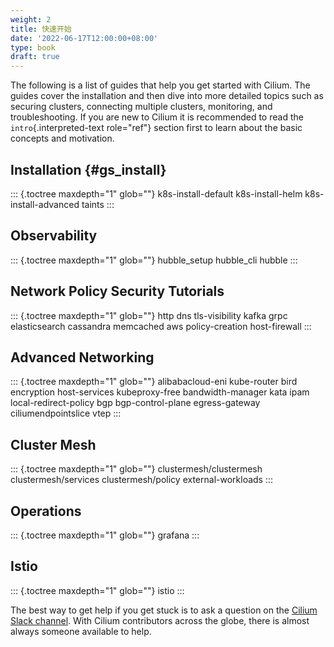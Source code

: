 ```yaml
---
weight: 2
title: 快速开始
date: '2022-06-17T12:00:00+08:00'
type: book
draft: true
---
```


The following is a list of guides that help you get started with Cilium.
The guides cover the installation and then dive into more detailed
topics such as securing clusters, connecting multiple clusters,
monitoring, and troubleshooting. If you are new to Cilium it is
recommended to read the `intro`{.interpreted-text role="ref"} section
first to learn about the basic concepts and motivation.

Installation {#gs_install}
------------

::: {.toctree maxdepth="1" glob=""}
k8s-install-default k8s-install-helm k8s-install-advanced taints
:::

Observability
-------------

::: {.toctree maxdepth="1" glob=""}
hubble_setup hubble_cli hubble
:::

Network Policy Security Tutorials
---------------------------------

::: {.toctree maxdepth="1" glob=""}
http dns tls-visibility kafka grpc elasticsearch cassandra memcached aws
policy-creation host-firewall
:::

Advanced Networking
-------------------

::: {.toctree maxdepth="1" glob=""}
alibabacloud-eni kube-router bird encryption host-services
kubeproxy-free bandwidth-manager kata ipam local-redirect-policy bgp
bgp-control-plane egress-gateway ciliumendpointslice vtep
:::

Cluster Mesh
------------

::: {.toctree maxdepth="1" glob=""}
clustermesh/clustermesh clustermesh/services clustermesh/policy
external-workloads
:::

Operations
----------

::: {.toctree maxdepth="1" glob=""}
grafana
:::

Istio
-----

::: {.toctree maxdepth="1" glob=""}
istio
:::

The best way to get help if you get stuck is to ask a question on the
[Cilium Slack channel](https://cilium.herokuapp.com). With Cilium
contributors across the globe, there is almost always someone available
to help.
